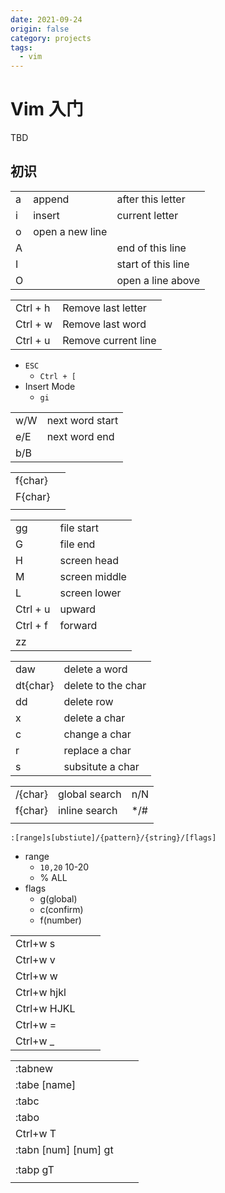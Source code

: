 ```yaml
---
date: 2021-09-24
origin: false
category: projects
tags:
  - vim
---
```


# Vim 入门

TBD

## 初识

|      |                 |                    |
| ---- | --------------- | ------------------ |
| a    | append          | after this letter  |
| i    | insert          | current letter     |
| o    | open a new line |                    |
| A    |                 | end of this line   |
| I    |                 | start of this line |
| O    |                 | open a line above  |



|          |                     |
| -------- | ------------------- |
| Ctrl + h | Remove last letter  |
| Ctrl + w | Remove last word    |
| Ctrl + u | Remove current line |



- `ESC`
  - `Ctrl + [`
- Insert Mode
  - `gi`



|      |                 |
| ---- | --------------- |
| w/W  | next word start |
| e/E  | next word end   |
| b/B  |                 |





|         |      |
| ------- | ---- |
| f{char} |      |
| F{char} |      |
|         |      |





|          |               |
| -------- | ------------- |
| gg       | file start    |
| G        | file end      |
| H        | screen head   |
| M        | screen middle |
| L        | screen lower  |
| Ctrl + u | upward        |
| Ctrl + f | forward       |
| zz       |               |





|          |                    |
| -------- | ------------------ |
| daw      | delete a word      |
| dt{char} | delete to the char |
| dd       | delete row         |
| x        | delete a char      |
| c        | change a char      |
| r        | replace a char     |
| s        | subsitute a char   |







|         |               |      |
| ------- | ------------- | ---- |
| /{char} | global search | n/N  |
| f{char} | inline search | */#  |
|         |               |      |





`:[range]s[ubstiute]/{pattern}/{string}/[flags]`

- range
  - `10,20` 10-20
  - % ALL
- flags
  - g(global)
  - c(confirm)
  - f(number)





|             |      |      |
| ----------- | ---- | ---- |
| Ctrl+w s    |      |      |
| Ctrl+w v    |      |      |
| Ctrl+w w    |      |      |
| Ctrl+w hjkl |      |      |
| Ctrl+w HJKL |      |      |
| Ctrl+w =    |      |      |
| Ctrl+w _    |      |      |





|                            |      |      |
| -------------------------- | ---- | ---- |
| :tabnew                    |      |      |
| :tabe [name]               |      |      |
| :tabc                      |      |      |
| :tabo                      |      |      |
| Ctrl+w T                   |      |      |
| :tabn [num]       [num] gt |      |      |
|                            |      |      |
| :tabp           gT         |      |      |
|                            |      |      |

